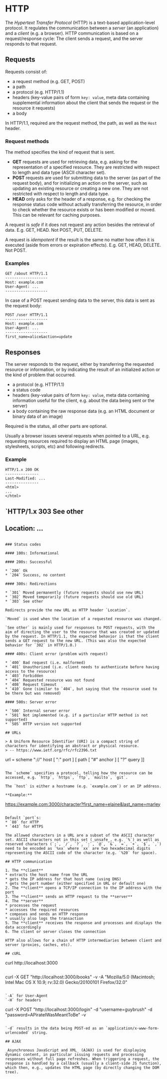 
# HTTP

The _Hypertext Transfer Protocol_ (HTTP) is a text-based application-level protocol. It regulates the communication between a _server_ (an application) and a _client_ (e.g. a browser). HTTP communication is based on a request/response cycle: The client sends a request, and the server responds to that request.

## Requests

Requests consist of:
* a request method (e.g. GET, POST)
* a path
* a protocol (e.g. HTTP/1.1)
* headers (key-value pairs of form `key: value`, meta data containing supplemental information about the client that sends the request or the resource it requests)
* a body

In HTTP/1.1, required are the request method, the path, as well as the `Host` header.

### Request methods

The method specifies the kind of request that is sent.

* **GET** requests are used for retrieving data, e.g. asking for the representation of a specified resource. They are restricted with respect to length and data type (ASCII character set).  
* **POST** requests are used for submitting data to the server (as part of the request body), and for initializing an action on the server, such as updating an existing resource or creating a new one. They are not restricted with respect to length and data type.
* **HEAD** only asks for the header of a response, e.g. for checking the response status code without actually transferring the resource, in order to check whether the resource exists or has been modified or moved. This can be relevant for caching purposes.  

A request is _safe_ if it does not request any action besides the retrieval of data. E.g. GET, HEAD. Not POST, PUT, DELETE.

A request is _idempotent_ if the result is the same no matter how often it is executed (aside from errors or expiration effects). E.g. GET, HEAD, DELETE. Not POST.

### Examples

```
GET /about HTTP/1.1
-------------------
Host: example.com
User-Agent: ...
-------------------
```

In case of a POST request sending data to the server, this data is sent as the request body:
```
POST /user HTTP/1.1
-------------------
Host: example.com
User-Agent: ...
-------------------
first_name=alice&action=update
```

## Responses

The server responds to the request, either by transferring the requested resource or information, or by indicating the result of an initialized action or the kind of problem that occurred.

* a protocol (e.g. HTTP/1.1)
* a status code
* headers (key-value pairs of form `key: value`, meta data containing information useful for the client, e.g. about the data being sent or the server)
* a body containing the raw response data (e.g. an HTML document or binary data of an image)

Required is the status, all other parts are optional.

Usually a browser issues several requests when pointed to a URL, e.g. requesting resources required to display an HTML page (images, stylesheets, scripts, etc) and following redirects.

### Example

```
HTTP/1.x 200 OK
---------------
Last-Modified: ...
---------------
<html>
...
</html>
```

`HTTP/1.x 303 See other
---------------
Location: ...
---------------
```

### Status codes

#### 100s: Informational

#### 200s: Successful

* `200` Ok
* `204` Success, no content

#### 300s: Redirections

* `301` Moved permanently (future requests should use new URL)
* `302` Moved temporarily (future requests should use old URL)
* `303` See other

Redirects provide the new URL as HTTP header `Location`.

`Moved` is used when the location of a requested resource was changed.

`See other` is mainly used for responses to POST requests, with the aim of directing the user to the resource that was created or updated by the request. In HTTP/1.1, the expected behavior is that the client sends a GET request to the new URL. (This was also the expected behavior for `302` in HTTP/1.0.)

#### 400s: Client error (problem with request)

* `400` Bad request (i.e. malformed)
* `401` Unauthorized (i.e. client needs to authenticate before having access to the resource)
* `403` Forbidden
* `404` Requested resource was not found
* `408` Request timeout
* `410` Gone (similar to `404`, but saying that the resource used to be there but was removed)

#### 500s: Server error

* `500` Internal server error
* `501` Not implemented (e.g. if a particular HTTP method is not supported)
* `505` HTTP version not supported

## URLs

> A Uniform Resource Identifier (URI) is a compact string of characters for identifying an abstract or physical resource.
> -- https://www.ietf.org/rfc/rfc2396.txt

```
url = scheme "://" host [ ":" port ] [ path [ "#" anchor ] [ "?" query ]]
```

The `scheme` specifies a protocol, telling how the resource can be accessed, e.g. `http`, `https`, `ftp`, `mailto`, `git`.  

The `host` is either a hostname (e.g. `example.com`) or an IP address.

**Example:**
```
https://example.com:3000/character?first_name=elaine&last_name=marley
```

Default `port`s:
* `80` for HTTP
* `443` for HTTPS

The allowed characters in a URL are a subset of the ASCII character set. ASCII characters not in this set (_unsafe_, e.g. `%`) as well as reserved characters (`;`, `/`, `?`, `:`, `@`, `&`, `=`, `+`, `$`, `,`) need to be encoded as `%xx` where `xx` are two hexadecimal digits representing the ASCII code of the character (e.g. `%20` for space).

## HTTP communication

1. The **client**
* extracts the host name from the URL
* gets the IP address for that host name (using DNS)
* gets the port number (either specified in URL or default one)
2. The **client** opens a TCP/IP connection to the IP address with the port
3. The **client** sends an HTTP request to the **server**
4. The **server**
* processes the request
* accesses the required resources
* composes and sends an HTTP response
* usually also logs the transaction
5. The **client** receives the response and processes and displays the data accordingly
6. The client or server closes the connection

HTTP also allows for a chain of HTTP intermediaries between client and server (proxies, caches, etc).

## cURL

```
curl http://localhost:3000
```

```
curl -X GET "http://localhost:3000/books" -v -A "Mozilla/5.0 (Macintosh; Intel Mac OS X 10.9; rv:32.0) Gecko/20100101 Firefox/32.0"
```

`-A` for User-Agent
`-H` for headers

```
curl -X POST "http://localhost:3000/login" -d "username=guybrush" -d "password=APirateIWasMeantToBe" -v
```

`-d` results in the data being POST-ed as an `application/x-www-form-urlencoded` string.

## AJAX

_Asynchronous JavaScript and XML_ (AJAX) is used for displaying dynamic content, in particular issuing requests and processing responses without full page refreshes. When triggering a request, the response is handled by a callback (usually a client-side JS function), which then, e.g., updates the HTML page (by directly changing the DOM tree).    
